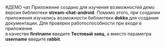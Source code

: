 #ДЕМО чат
Приложение создано для изучения возможностей демо версии библиотеки <b>stream-chat-android</b>.
Помимо этого, при создании приложения изучались возможности библиотеки <b>dokka</b> для создания документации.
Для проверки работоспособности при входе в приложение <br>в качестве <b>firstname</b> введите <b>Тестовый заяц</b>, 
а вместо параметра <b>username</b> введите <b>rabbit</b>.